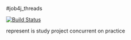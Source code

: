 #job4j_threads

[![Build Status](https://travis-ci.com/WindzR/job4j_threads.svg?branch=master)](https://travis-ci.com/WindzR/job4j_threads)

represent is study project concurrent on practice 